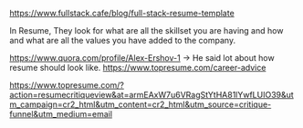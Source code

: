 https://www.fullstack.cafe/blog/full-stack-resume-template

In Resume, They look for what are all the skillset you are having and how and what are all the values you have added to the company.

https://www.quora.com/profile/Alex-Ershov-1 -> He said lot about how resume should look like.
https://www.topresume.com/career-advice

https://www.topresume.com/?action=resumecritiqueview&at=armEAxW7u6VRagStYtHA81lYwfLUIO39&utm_campaign=cr2_html&utm_content=cr2_html&utm_source=critique-funnel&utm_medium=email

